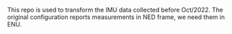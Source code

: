 This repo is used to transform the IMU data collected before Oct/2022. The original configuration reports measurements in NED frame, we need them in ENU.
